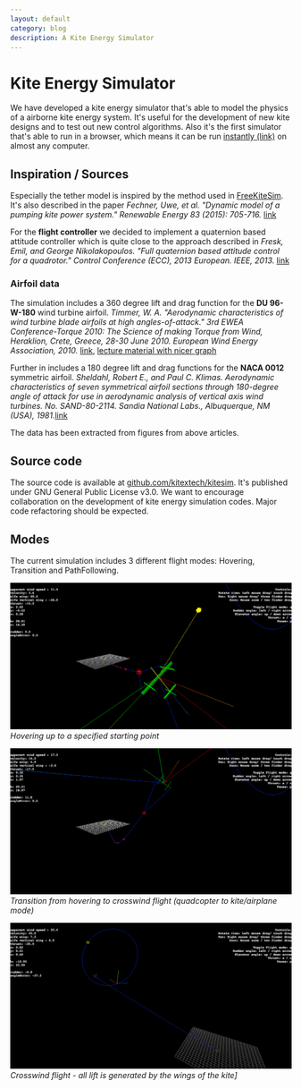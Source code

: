 ```yaml
---
layout: default
category: blog
description: A Kite Energy Simulator
---
```


# Kite Energy Simulator
We have developed a kite energy simulator that's able to model the physics of a airborne kite energy system. It's useful for the development of new kite designs and to test out new control algorithms. Also it's the first simulator that's able to run in a browser, which means it can be run [instantly (link)](/kitesim) on almost any computer.

## Inspiration / Sources
Especially the tether model is inspired by the method used in [FreeKiteSim](https://bitbucket.org/ufechner/freekitesim). It's also described in the paper *Fechner, Uwe, et al. "Dynamic model of a pumping kite power system." Renewable Energy 83 (2015): 705-716.* [link](https://arxiv.org/pdf/1406.6218)

For the **flight controller** we decided to implement a quaternion based attitude controller which is quite close to the approach described in *Fresk, Emil, and George Nikolakopoulos. "Full quaternion based attitude control for a quadrotor." Control Conference (ECC), 2013 European. IEEE, 2013.* [link](http://www.diva-portal.org/smash/get/diva2:1010947/FULLTEXT01.pdf)

### Airfoil data

The simulation includes a 360 degree lift and drag function for the **DU 96-W-180** wind turbine airfoil. *Timmer, W. A. "Aerodynamic characteristics of wind turbine blade airfoils at high angles-of-attack." 3rd EWEA Conference-Torque 2010: The Science of making Torque from Wind, Heraklion, Crete, Greece, 28-30 June 2010. European Wind Energy Association, 2010.*
[link](http://lr.home.tudelft.nl/fileadmin/Faculteit/LR/Organisatie/Afdelingen_en_Leerstoelen/Afdeling_AEWE/Wind_Energy/Research/Publications/Publications_2010/doc/Timmer.pdf), [lecture material with nicer graph](https://gcep.stanford.edu/pdfs/energy_workshops_04_04/wind_van_rooij.pdf)

Further in includes a 180 degree lift and drag functions for the **NACA 0012** symmetric airfoil. *Sheldahl, Robert E., and Paul C. Klimas. Aerodynamic characteristics of seven symmetrical airfoil sections through 180-degree angle of attack for use in aerodynamic analysis of vertical axis wind turbines. No. SAND-80-2114. Sandia National Labs., Albuquerque, NM (USA), 1981.*[link](https://www.osti.gov/scitech/servlets/purl/6548367)

The data has been extracted from figures from above articles.

## Source code
The source code is available at [github.com/kitextech/kitesim](https://github.com/kitextech/kitesim). It's published under GNU General Public License v3.0. We want to encourage collaboration on the development of kite energy simulation codes. Major code refactoring should be expected.

## Modes
The current simulation includes 3 different flight modes: Hovering, Transition and PathFollowing.

![Hovering up to a specified starting point](/images/kes_hover.png)
*Hovering up to a specified starting point*


![Transition from hovering to crosswind flight (quadcopter to kite/airplane mode)](/images/kes_transition.png)
*Transition from hovering to crosswind flight (quadcopter to kite/airplane mode)*


![Crosswind flight - all lift is generated by the wings of the kite](/images/kes_pathfollowing.png)
*Crosswind flight - all lift is generated by the wings of the kite]*
